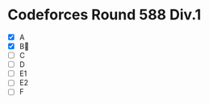 # Codeforces Round 588 Div.1

- [x] A
- [x] B:bookmark_tabs:
- [ ] C
- [ ] D
- [ ] E1
- [ ] E2
- [ ] F